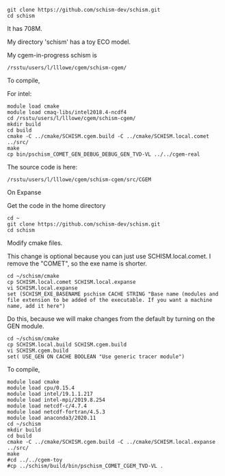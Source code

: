 ```
git clone https://github.com/schism-dev/schism.git
cd schism
```
It has 708M.

My directory 'schism' has a toy ECO model.

My cgem-in-progress schism is 
```
/rsstu/users/l/lllowe/cgem/schism-cgem/
```

To compile,

For intel:
```
module load cmake
module load cmaq-libs/intel2018.4-ncdf4
cd /rsstu/users/l/lllowe/cgem/schism-cgem/
mkdir build
cd build
cmake -C ../cmake/SCHISM.cgem.build -C ../cmake/SCHISM.local.comet ../src/
make
cp bin/pschism_COMET_GEN_DEBUG_DEBUG_GEN_TVD-VL ../../cgem-real 
```

The source code is here:
```
/rsstu/users/l/lllowe/cgem/schism-cgem/src/CGEM
```

On Expanse

Get the code in the home directory
```
cd ~
git clone https://github.com/schism-dev/schism.git
cd schism
```

Modify cmake files.

This change is optional because you can just use SCHISM.local.comet.  I remove the "COMET", so the exe name is shorter.
```
cd ~/schism/cmake
cp SCHISM.local.comet SCHISM.local.expanse
vi SCHISM.local.expanse
set (SCHISM_EXE_BASENAME pschism CACHE STRING "Base name (modules and file extension to be added of the executable. If you want a machine name, add it here")
```

Do this, because we will make changes from the default by turning on the GEN module.
```
cd ~/schism/cmake
cp SCHISM.local.build SCHISM.cgem.build 
vi SCHISM.cgem.build
set( USE_GEN ON CACHE BOOLEAN "Use generic tracer module")
```

To compile,
```
module load cmake
module load cpu/0.15.4
module load intel/19.1.1.217 
module load intel-mpi/2019.8.254
module load netcdf-c/4.7.4
module load netcdf-fortran/4.5.3
module load anaconda3/2020.11
cd ~/schism
mkdir build
cd build
cmake -C ../cmake/SCHISM.cgem.build -C ../cmake/SCHISM.local.expanse ../src/
make
#cd ../../cgem-toy
#cp ../schism/build/bin/pschism_COMET_CGEM_TVD-VL .
```
